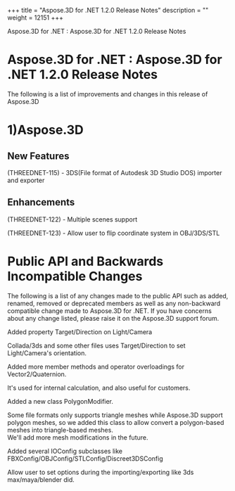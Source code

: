 +++
title = "Aspose.3D for .NET 1.2.0 Release Notes" 
description = "" 
weight = 12151 
+++

Aspose.3D for .NET : Aspose.3D for .NET 1.2.0 Release Notes  

# Aspose.3D for .NET : Aspose.3D for .NET 1.2.0 Release Notes


The following is a list of improvements and changes in this release of Aspose.3D

# 1)Aspose.3D

## New Features

(THREEDNET-115) - 3DS(File format of Autodesk 3D Studio DOS) importer and exporter

## Enhancements

(THREEDNET-122) - Multiple scenes support

(THREEDNET-123) - Allow user to flip coordinate system in OBJ/3DS/STL

# Public API and Backwards Incompatible Changes

The following is a list of any changes made to the public API such as added, renamed, removed or deprecated members as well as any non-backward compatible change made to Aspose.3D for .NET. If you have concerns about any change listed, please raise it on the Aspose.3D support forum.

Added property Target/Direction on Light/Camera

Collada/3ds and some other files uses Target/Direction to set Light/Camera's orientation.

Added more member methods and operator overloadings for Vector2/Quaternion.

It's used for internal calculation, and also useful for customers.

Added a new class PolygonModifier.

Some file formats only supports triangle meshes while Aspose.3D support polygon meshes, so we added this class to allow convert a polygon-based meshes into triangle-based meshes.  
We'll add more mesh modifications in the future.

Added several IOConfig subclasses like FBXConfig/OBJConfig/STLConfig/Discreet3DSConfig

Allow user to set options during the importing/exporting like 3ds max/maya/blender did.

